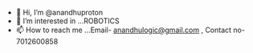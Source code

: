 - 👋 Hi, I’m @anandhuproton
- 👀 I’m interested in ...ROBOTICS
- 📫 How to reach me ...Email- anandhulogic@gmail.com , Contact no-7012600858


<!---
anandhuproton/anandhuproton is a ✨ special ✨ repository because its `README.md` (this file) appears on your GitHub profile.
You can click the Preview link to take a look at your changes.
--->
